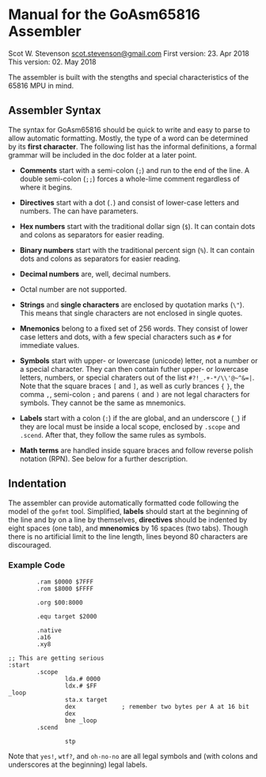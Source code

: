 # Manual for the GoAsm65816 Assembler
Scot W. Stevenson <scot.stevenson@gmail.com>
First version: 23. Apr 2018
This version: 02. May 2018



The assembler is built with the stengths and special characteristics of the
65816 MPU in mind. 



## Assembler Syntax

The syntax for GoAsm65816 should be quick to write and easy to parse to allow
automatic formatting. Mostly, the type of a word can be determined by its 
**first character**. The following list has the informal definitions, a formal
grammar will be included in the doc folder at a later point.

- **Comments** start with a semi-colon (`;`) and run to the end of the line. A
  double semi-colon (`;;`) forces a whole-lime comment regardless of where it
  begins. 

- **Directives** start with a dot (`.`) and consist of lower-case letters and
  numbers. The can have parameters. 

- **Hex numbers** start with the traditional dollar sign (`$`). It can contain
  dots and colons as separators for easier reading.

- **Binary numbers** start with the traditional percent sign (`%`). It can contain
  dots and colons as separators for easier reading.

- **Decimal numbers** are, well, decimal numbers.

- Octal number are not supported. 

- **Strings** and **single characters** are enclosed by quotation marks (`\"`).
  This means that single characters are not enclosed in single quotes.

- **Mnemonics** belong to a fixed set of 256 words. They consist of lower case
  letters and dots, with a few special characters such as `#` for immediate
  values.

- **Symbols** start with upper- or lowercase (unicode) letter, not a number or a
  special character. They can then contain futher upper- or lowercase letters,
  numbers, or special charaters out of the list `#?!_.+-*/\\'@~^&=|`. Note that
  the square braces `[` and `]`, as well as curly brances `{` `}`, the comma
  `,`, semi-colon `;` and parens `(` and `)` are not legal characters for
  symbols.  They cannot be the same as mnemonics.

- **Labels** start with a colon (`:`) if the are global, and an underscore (`_`)
  if they are local must be inside a local scope, enclosed by `.scope` and
  `.scend`. After that, they follow the same rules as symbols.

- **Math terms** are handled inside square braces and follow reverse polish
  notation (RPN). See below for a further description.


## Indentation

The assembler can provide automatically formatted code following the model of
the `gofmt` tool. Simplified, **labels** should start at the beginning of the
line and by on a line by themselves, **directives** should be indented by eight
spaces (one tab), and **mnenomics** by 16 spaces (two tabs). Though there is no
artificial limit to the line length, lines beyond 80 characters are discouraged.

### Example Code

```
        .ram $0000 $7FFF
        .rom $8000 $FFFF

        .org $00:8000

        .equ target $2000

        .native
        .a16
        .xy8

;; This are getting serious
:start
        .scope
                lda.# 0000
                ldx.# $FF
_loop
                sta.x target
                dex             ; remember two bytes per A at 16 bit
                dex
                bne _loop
        .scend

                stp
```

Note that `yes!`, `wtf?`, and `oh-no-no` are all legal symbols and (with colons
and underscores at the beginning) legal labels. 



